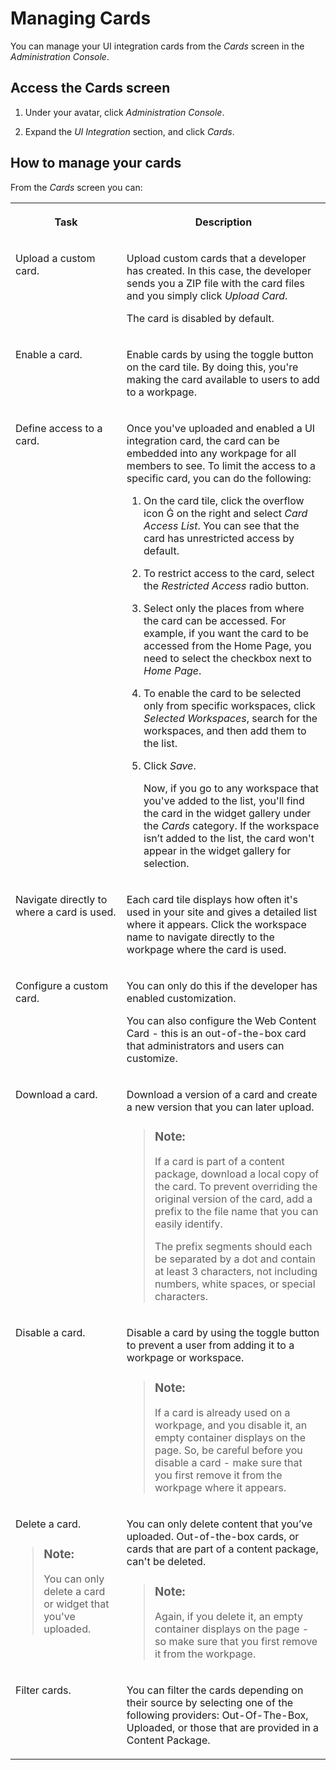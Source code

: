<!-- loioafe74333b29246309fd4d0f36c64f0ba -->

<link rel="stylesheet" type="text/css" href="css/sap-icons.css"/>

# Managing Cards

You can manage your UI integration cards from the *Cards* screen in the *Administration Console*.



<a name="loioafe74333b29246309fd4d0f36c64f0ba__section_b35_lmb_lrb"/>

## Access the Cards screen

1.  Under your avatar, click *Administration Console*.

2.  Expand the *UI Integration* section, and click *Cards*.




<a name="loioafe74333b29246309fd4d0f36c64f0ba__section_fvb_zmb_lrb"/>

## How to manage your cards



From the *Cards* screen you can:


<table>
<tr>
<th valign="top">

Task



</th>
<th valign="top">

Description



</th>
</tr>
<tr>
<td valign="top">

Upload a custom card.



</td>
<td valign="top">

Upload custom cards that a developer has created. In this case, the developer sends you a ZIP file with the card files and you simply click *Upload Card*.

The card is disabled by default.



</td>
</tr>
<tr>
<td valign="top">

Enable a card.



</td>
<td valign="top">

Enable cards by using the toggle button on the card tile. By doing this, you're making the card available to users to add to a workpage.



</td>
</tr>
<tr>
<td valign="top">

Define access to a card.



</td>
<td valign="top">

Once you've uploaded and enabled a UI integration card, the card can be embedded into any workpage for all members to see. To limit the access to a specific card, you can do the following:

1.  On the card tile, click the overflow icon <span class="SAP-icons"></span> on the right and select *Card Access List*. You can see that the card has unrestricted access by default.

2.  To restrict access to the card, select the *Restricted Access* radio button.

3.  Select only the places from where the card can be accessed. For example, if you want the card to be accessed from the Home Page, you need to select the checkbox next to *Home Page*.

4.  To enable the card to be selected only from specific workspaces, click *Selected Workspaces*, search for the workspaces, and then add them to the list.

5.  Click *Save*.

    Now, if you go to any workspace that you've added to the list, you'll find the card in the widget gallery under the *Cards* category. If the workspace isn’t added to the list, the card won't appear in the widget gallery for selection.




</td>
</tr>
<tr>
<td valign="top">

Navigate directly to where a card is used.



</td>
<td valign="top">

Each card tile displays how often it's used in your site and gives a detailed list where it appears. Click the workspace name to navigate directly to the workpage where the card is used.



</td>
</tr>
<tr>
<td valign="top">

Configure a custom card.



</td>
<td valign="top">

You can only do this if the developer has enabled customization.

You can also configure the Web Content Card - this is an out-of-the-box card that administrators and users can customize.



</td>
</tr>
<tr>
<td valign="top">

Download a card.



</td>
<td valign="top">

Download a version of a card and create a new version that you can later upload.

> ### Note:  
> If a card is part of a content package, download a local copy of the card. To prevent overriding the original version of the card, add a prefix to the file name that you can easily identify.
> 
> The prefix segments should each be separated by a dot and contain at least 3 characters, not including numbers, white spaces, or special characters.



</td>
</tr>
<tr>
<td valign="top">

Disable a card.



</td>
<td valign="top">

Disable a card by using the toggle button to prevent a user from adding it to a workpage or workspace.

> ### Note:  
> If a card is already used on a workpage, and you disable it, an empty container displays on the page. So, be careful before you disable a card - make sure that you first remove it from the workpage where it appears.



</td>
</tr>
<tr>
<td valign="top">

Delete a card.

> ### Note:  
> You can only delete a card or widget that you've uploaded.



</td>
<td valign="top">

You can only delete content that you’ve uploaded. Out-of-the-box cards, or cards that are part of a content package, can't be deleted.

> ### Note:  
> Again, if you delete it, an empty container displays on the page - so make sure that you first remove it from the workpage.



</td>
</tr>
<tr>
<td valign="top">

Filter cards.



</td>
<td valign="top">

You can filter the cards depending on their source by selecting one of the following providers: Out-Of-The-Box, Uploaded, or those that are provided in a Content Package.



</td>
</tr>
</table>

